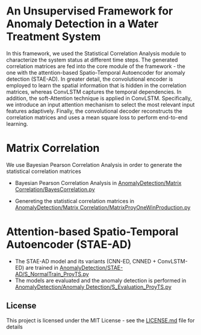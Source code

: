 # An Unsupervised Framework for Anomaly Detection in a Water Treatment System 
In this framework, we used the Statistical Correlation Analysis module to characterize the system status at different time steps.  The generated correlation matrices are fed into the core module of the framework - the one with the attention-based Spatio-Temporal Autoencoder  for anomaly detection (STAE-AD). In greater detail, the convolutional encoder is employed to learn the spatial information that is hidden in the correlation matrices, whereas ConvLSTM captures the temporal dependencies. In addition, the soft-Attention technique  is applied in ConvLSTM. Specifically, we introduce an input attention mechanism to select the most relevant input features adaptively. Finally, the convolutional decoder reconstructs the correlation matrices and uses a mean square loss to perform end-to-end learning.


# Matrix Correlation
We use Bayesian Pearson Correlation Analysis in order to generate the statistical correlation matrices

* Bayesian Pearson Correlation Analysis in [AnomalyDetection/Matrix Correlation/BayesCorrelation.py](https://github.com/AlexandraM1011/AnomalyDetection/blob/master/Matrix%20Correlation/BayesCorrelation.py)

* Genereting the statistical correlation matrices in [AnomalyDetection/Matrix Correlation/MatrixProyOneWinProduction.py](https://github.com/AlexandraM1011/AnomalyDetection/blob/master/Matrix%20Correlation/MatrixProyOneWinProduction.py)

# Attention-based Spatio-Temporal Autoencoder (STAE-AD)
* The STAE-AD model and its variants (CNN-ED, CNNED + ConvLSTM-ED) are trained in [AnomalyDetection/STAE-AD/S_NormalTrain_ProyTS.py](https://github.com/AlexandraM1011/AnomalyDetection/blob/master/STAE-AD/S_NormalTrain_ProyTS.py)
* The models are evaluated and the anomaly detection is performed in [AnomalyDetection/Anomaly Detection/S_Evaluation_ProyTS.py](https://github.com/AlexandraM1011/AnomalyDetection/blob/master/Anomaly%20Detection/S_Evaluation_ProyTS.py)



## License
This project is licensed under the MIT License - see the [LICENSE.md](LICENSE.md) file for details
